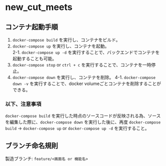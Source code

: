 # new_cut_meets

## コンテナ起動手順  
1. `docker-compose build` を実行し、コンテナをビルド。  
2. `docker-compose up` を実行し、コンテナを起動。  
    2-1. `docker-compose up -d` を実行することで、バックエンドでコンテナを起動することも可能。  
3. `docker-compose stop` or `ctrl + c` を実行することで、コンテナを一時停止。
4. `docker-compose down` を実行し、コンテナを削除。
   4-1. `docker-compose down -v` を実行することで、docker volumeごとコンテナを削除することができる。

### 以下、注意事項  
`docker-compose build` を実行した時点のソースコードが反映される為、ソースを編集した際に、`docker-compose down` を実行した後に、再度 `docker-compose build` → `docker-compose up` or `docker-compose up -d` を実行すること。

## ブランチ命名規則  
製造ブランチ: `feature/<画面名 or 機能名>`
